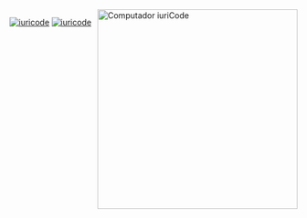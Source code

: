 <img src="https://raw.githubusercontent.com/MicaelliMedeiros/micaellimedeiros/master/image/computer-illustration.png" min-width="400px" max-width="400px" width="350px" align="right" alt="Computador iuriCode">

[![iuricode](https://github-readme-stats.vercel.app/api/top-langs/?username=wellingtonengps&hide=html&layout=compact&theme=dracula)](https://github.com/wellingtonengps/)
[![iuricode](https://github-readme-stats.vercel.app/api?username=wellingtonengps&theme=dracula)](https://github.com/wellingtonengps/) 



